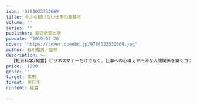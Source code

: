 ```yaml
---
isbn: '9784023332669'
title: 今さら聞けない仕事の超基本
volume: ''
series: ''
publisher: 朝日新聞出版
pubdate: '2019-03-20'
cover: 'https://cover.openbd.jp/9784023332669.jpg'
author: 石川和男／監修
description: >-
  【社会科学/経営】ビジネスマナーだけでなく、仕事への心構えや円滑な人間関係を築くコツなどを図解を交えて解説する仕事の入門書。身だしなみや挨拶の仕など、基本からSNSやチャットツールの使い方など最新のネタまで網羅。正規、非正規、フリーランス……すべての働く人に対応。
price: '1200'
genre: ''
target: 実用
format: 単行本
content: 経営

---
```


